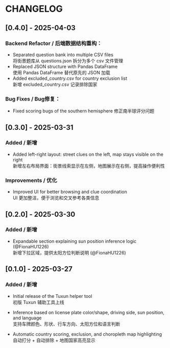 # CHANGELOG

## [0.4.0] - 2025-04-03
### Backend Refactor / 后端数据结构重构：
- Separated question bank into multiple CSV files  
  将街景题库从 questions.json 拆分为多个 csv 文件管理
- Replaced JSON structure with Pandas DataFrame  
  使用 Pandas DataFrame 替代原先的 JSON 加载
- Added excluded_country.csv for country exclusion list  
  新增 excluded_country.csv 记录排除国家
### Bug Fixes / Bug修复：
- Fixed scoring bugs of the southern hemisphere
  修正南半球评分问题  

## [0.3.0] - 2025-03-31
### Added / 新增
- Added left-right layout: street clues on the left, map stays visible on the right  
  新增左右布局界面：街景线索显示在左侧，地图展示在右侧，提高操作便利性

### Improvements / 优化
- Improved UI for better browsing and clue coordination  
  UI 更加整洁，便于浏览和交叉参考各类信息

## [0.2.0] - 2025-03-30
### Added / 新增
- Expandable section explaining sun position inference logic (@FionaHU1226)  
  新增下拉区域，提供太阳方位判断说明 (@FionaHU1226)

## [0.1.0] - 2025-03-27
### Added / 新增
- Initial release of the Tuxun helper tool  
  初版 Tuxun 辅助工具上线

- Inference based on license plate color/shape, driving side, sun position, and language  
  支持车牌颜色、形状、行车方向、太阳方位和语言判断

- Automatic country scoring, exclusion, and choropleth map highlighting  
  自动打分 + 自动排除 + 地图国家高亮显示
